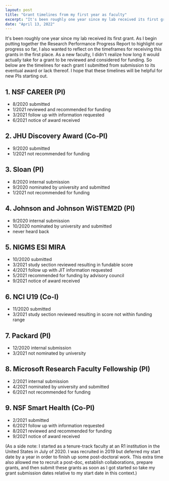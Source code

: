 ```yaml
---
layout: post
title: "Grant timelines from my first year as faculty"
excerpt: "It's been roughly one year since my lab received its first grant. As I begin putting together the Research Performance Progress Report to highlight our progress so far, I also wanted to reflect on the timeframes for receiving this grants in the first place. As a new faculty, I didn't realize how long it would actually take for a grant to be reviewed and considered for funding. So below are the timelines for each grant I submitted from submission to its eventual award or lack thereof. I hope that these timelines will be helpful for new PIs starting out."
date: "April 13, 2022"
---
```


It's been roughly one year since my lab received its first grant. As I begin putting together the Research Performance Progress Report to highlight our progress so far, I also wanted to reflect on the timeframes for receiving this grants in the first place. As a new faculty, I didn't realize how long it would actually take for a grant to be reviewed and considered for funding. So below are the timelines for each grant I submitted from submission to its eventual award or lack thereof. I hope that these timelines will be helpful for new PIs starting out.

## 1. NSF CAREER (PI)
   - 8/2020 submitted 
   - 1/2021 reviewed and recommended for funding 
   - 3/2021 follow up with information requested
   - 6/2021 notice of award received
   
## 2. JHU Discovery Award (Co-PI)
   - 9/2020 submitted
   - 1/2021 not recommended for funding
   
## 3. Sloan (PI)
   - 8/2020 internal submission
   - 9/2020 nominated by university and submitted
   - 1/2021 not recommended for funding
   
## 4. Johnson and Johnson WiSTEM2D (PI)
   - 9/2020 internal submission
   - 10/2020 nominated by university and submitted
   - never heard back

## 5. NIGMS ESI MIRA
   - 10/2020 submitted
   - 3/2021 study section reviewed resulting in fundable score
   - 4/2021 follow up with JIT information requested
   - 5/2021 recommended for funding by advisory council
   - 9/2021 notice of award received
   
## 6. NCI U19 (Co-I)
   - 11/2020 submitted
   - 3/2021 study section reviewed resulting in score not within funding range
   
## 7. Packard (PI)
   - 12/2020 internal submission
   - 3/2021 not nominated by university
   
## 8. Microsoft Research Faculty Fellowship (PI)
   - 2/2021 internal submission
   - 4/2021 nominated by university and submitted
   - 6/2021 not recommended for funding
   
## 9. NSF Smart Health (Co-PI)
   - 2/2021 submitted
   - 6/2021 follow up with information requested
   - 8/2021 reviewed and recommended for funding
   - 9/2021 notice of award received 

(As a side note: I started as a tenure-track faculty at an R1 institution in the United States in July of 2020. I was recruited in 2019 but deferred my start date by a year in order to finish up some post-doctoral work. This extra time also allowed me to recruit a post-doc, establish collaborations, prepare grants, and then submit these grants as soon as I got started so take my grant submission dates relative to my start date in this context.) 

